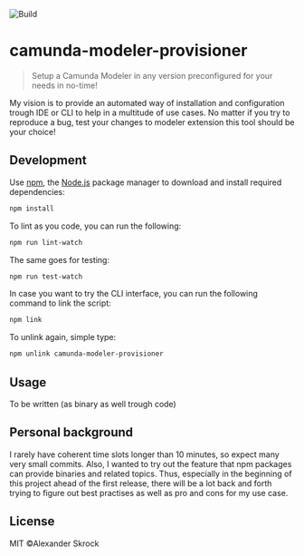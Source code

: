 ![Build](https://github.com/alexanderskrock/camunda-modeler-provisioner/actions/workflows/node.js.yml/badge.svg)
# camunda-modeler-provisioner
> Setup a Camunda Modeler in any version preconfigured for your needs in no-time!

My vision is to provide an automated way of installation and configuration trough IDE or CLI to help in a multitude of use cases. No matter if you try to reproduce a bug, test your changes to modeler extension this tool should be your choice! 

## Development
Use [npm](https://www.npmjs.com/), the [Node.js](https://nodejs.org/en/) package manager to download and install required dependencies:

```sh
npm install
```

To lint as you code, you can run the following:
```sh
npm run lint-watch
```
The same goes for testing:
```sh
npm run test-watch
```

In case you want to try the CLI interface, you can run the following command to link the script:
```sh
npm link
```
To unlink again, simple type:
```sh
npm unlink camunda-modeler-provisioner
```

## Usage
To be written (as binary as well trough code)

## Personal background

I rarely have coherent time slots longer than 10 minutes, so expect many very small commits. Also, I wanted to try out the feature that npm packages can provide binaries and related topics. Thus, especially in the beginning of this project ahead of the first release, there will be a lot back and forth trying to figure out best practises as well as pro and cons for my use case.

## License
MIT ©Alexander Skrock
